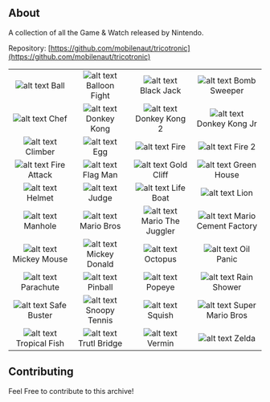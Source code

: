 ## About

A collection of all the Game & Watch released by Nintendo.

Repository: [https://github.com/mobilenaut/tricotronic](https://github.com/mobilenaut/tricotronic)

|                                                               |                                                                |                                                                      |                                                                             |
| :-----------------------------------------------------------: | :------------------------------------------------------------: | :------------------------------------------------------------------: | :-------------------------------------------------------------------------: |
|         ![alt text](./Game_Watch-Ball_Wiki.jpg) Ball          | ![alt text](./Game_Watch-BalloonFight_Wiki.jpg) Balloon Fight  |       ![alt text](./Game_Watch-BlackJack_Wiki.jpg) Black Jack        |         ![alt text](./Game_Watch-BombSweeper_Wiki.jpg) Bomb Sweeper         |
|         ![alt text](./Game_Watch-Chef_Wiki.jpg) Chef          |   ![alt text](./Game_Watch-DonkeyKong_Wiki.jpg) Donkey Kong    |     ![alt text](./Game_Watch-DonkeyKong2_Wiki.jpg) Donkey Kong 2     |       ![alt text](./Game_Watch-DonkeyKongJr_Wiki.jpg) Donkey Kong Jr        |
|      ![alt text](./Game_Watch-Climber_Wiki.jpg) Climber       |           ![alt text](./Game_Watch-Egg_Wiki.jpg) Egg           |             ![alt text](./Game_Watch-Fire_Wiki.jpg) Fire             |               ![alt text](./Game_Watch-Fire2_Wiki.jpg) Fire 2               |
|   ![alt text](./Game_Watch-FireAttack_Wiki.jpg) Fire Attack   |      ![alt text](./Game_Watch-FlagMan_Wiki.jpg) Flag Man       |       ![alt text](./Game_Watch-GoldCliff_Wiki.jpg) Gold Cliff        |          ![alt text](./Game_Watch-GreenHouse_Wiki.jpg) Green House          |
|       ![alt text](./Game_Watch-Helmet_Wiki.jpg) Helmet        |         ![alt text](./Game_Watch-Judge_Wiki.jpg) Judge         |        ![alt text](./Game_Watch-LifeBoat_Wiki.jpg) Life Boat         |                ![alt text](./Game_Watch-Lion_Wiki.jpg) Lion                 |
|      ![alt text](./Game_Watch-Manhole_Wiki.jpg) Manhole       |    ![alt text](./Game_Watch-MarioBros_Wiki.jpg) Mario Bros     | ![alt text](./Game_Watch-MarioTheJuggler_Wiki.jpg) Mario The Juggler | ![alt text](./Game_Watch-MariosCementFactory_Wiki.jpg) Mario Cement Factory |
|  ![alt text](./Game_Watch-MickeyMouse_Wiki.jpg) Mickey Mouse  | ![alt text](./Game_Watch-Mickey_Donald_Wiki.jpg) Mickey Donald |          ![alt text](./Game_Watch-Octopus_Wiki.jpg) Octopus          |            ![alt text](./Game_Watch-OilPanic_Wiki.jpg) Oil Panic            |
|    ![alt text](./Game_Watch-Parachute_Wiki.jpg) Parachute     |       ![alt text](./Game_Watch-Pinball_Wiki.jpg) Pinball       |           ![alt text](./Game_Watch-Popeye_Wiki.jpg) Popeye           |          ![alt text](./Game_Watch-RainShower_Wiki.jpg) Rain Shower          |
|   ![alt text](./Game_Watch-SafeBuster_Wiki.jpg) Safe Buster   | ![alt text](./Game_Watch-SnoopyTennis_Wiki.jpg) Snoopy Tennis  |           ![alt text](./Game_Watch-Squish_Wiki.jpg) Squish           |     ![alt text](./Game_Watch-SuperMarioBros_Wiki.jpg) Super Mario Bros      |
| ![alt text](./Game_Watch-TropicalFish_Wiki.jpg) Tropical Fish |  ![alt text](./Game_Watch-TrutlBridge_Wiki.jpg) Trutl Bridge   |           ![alt text](./Game_Watch-Vermin_Wiki.jpg) Vermin           |               ![alt text](./Game_Watch-Zelda_Wiki.jpg) Zelda                |

## Contributing

Feel Free to contribute to this archive!
